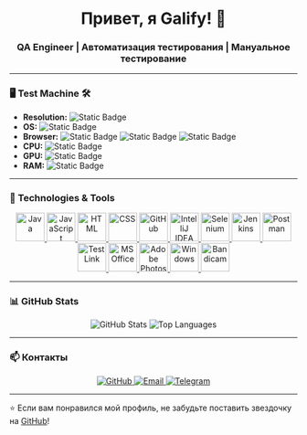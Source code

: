 ### <h1 align="center">Привет, я Galify! 👋</h1>
<h3 align="center">QA Engineer | Автоматизация тестирования | Мануальное тестирование</h3>

---

### 🖥️ Test Machine 🛠️
<ul>
  <li><strong>Resolution:</strong> <img alt="Static Badge" src="https://img.shields.io/badge/5900%20x%201080%20px-blue"></li>
  <li><strong>OS:</strong> <img alt="Static Badge" src="https://img.shields.io/badge/Windows%2011-white"></li>
  <li><strong>Browser:</strong> <img alt="Static Badge" src="https://img.shields.io/badge/Chrome-fcf52a"> <img alt="Static Badge" src="https://img.shields.io/badge/Cent-2ad2fc"> <img alt="Static Badge" src="https://img.shields.io/badge/Edge-1888dd"></li>
  <li><strong>CPU:</strong> <img alt="Static Badge" src="https://img.shields.io/badge/Ryzen%202600-dd9218"></li>
  <li><strong>GPU:</strong> <img alt="Static Badge" src="https://img.shields.io/badge/RTX%202080-13d62d"></li>
  <li><strong>RAM:</strong> <img alt="Static Badge" src="https://img.shields.io/badge/16GB%203200MHz-424242"></li>
</ul>

---

### 🚀 Technologies & Tools
<p align="center">
  <a href="https://www.java.com" target="_blank">
    <img src="https://www.vectorlogo.zone/logos/java/java-icon.svg" alt="Java" width="50" height="50"/>
  </a>
  <a href="https://developer.mozilla.org/en-US/docs/Web/JavaScript" target="_blank">
    <img src="https://www.vectorlogo.zone/logos/javascript/javascript-icon.svg" alt="JavaScript" width="50" height="50"/>
  </a>
  <a href="https://www.w3.org/html/" target="_blank">
    <img src="https://www.vectorlogo.zone/logos/w3_html5/w3_html5-icon.svg" alt="HTML" width="50" height="50"/>
  </a>
  <a href="https://www.w3.org/Style/CSS/Overview.en.html" target="_blank">
    <img src="https://www.vectorlogo.zone/logos/w3_css/w3_css-icon.svg" alt="CSS" width="50" height="50"/>
  </a>
  <a href="https://github.com/galify05" target="_blank">
    <img src="https://cdn1.iconfinder.com/data/icons/apps-8/64/github-apps-platform-512.png" alt="GitHub" width="50" height="50"/>
  </a>
  <a href="https://www.jetbrains.com/idea/" target="_blank">
    <img src="https://upload.wikimedia.org/wikipedia/commons/9/9c/IntelliJ_IDEA_Icon.svg" alt="IntelliJ IDEA" width="50" height="50"/>
  </a>
  <a href="https://www.selenium.dev/" target="_blank">
    <img src="https://www.vectorlogo.zone/logos/selenium/selenium-icon.svg" alt="Selenium" width="50" height="50"/>
  </a>
  <a href="https://www.jenkins.io/" target="_blank">
    <img src="https://www.vectorlogo.zone/logos/jenkins/jenkins-icon.svg" alt="Jenkins" width="50" height="50"/>
  </a>
  <a href="https://www.postman.com/" target="_blank">
    <img src="https://www.vectorlogo.zone/logos/getpostman/getpostman-icon.svg" alt="Postman" width="50" height="50"/>
  </a>
  <a href="https://testlink.org/" target="_blank">
    <img src="https://www.wyversolutions.co.uk/post-images/2015/11/testlink-logo.png" alt="TestLink" width="50" height="50"/>
  </a>
  <a href="https://www.microsoft.com/en-us/microsoft-365" target="_blank">
    <img src="https://i.pinimg.com/originals/8f/e8/ea/8fe8eab80e96a80d7a45eb4ee17c4bc4.png" alt="MS Office" width="50" height="50"/>
  </a>
  <a href="https://www.adobe.com/products/photoshop.html" target="_blank">
    <img src="https://upload.vectorlogo.zone/logos/adobe_illustrator/images/57bdc1fd-fa3d-4a30-98b9-baaac55e3e15.svg" alt="Adobe Photoshop" width="50" height="50"/>
  </a>
  <a href="https://www.microsoft.com/en-us/windows" target="_blank">
    <img src="https://www.vectorlogo.zone/logos/microsoft/microsoft-icon.svg" alt="Windows" width="50" height="50"/>
  </a>
  <a href="https://www.bandicam.com/" target="_blank">
    <img src="https://img.icons8.com/color/600/000000/bandicam.png" alt="Bandicam" width="50" height="50"/>
  </a>
</p>

---

### 📊 GitHub Stats
<p align="center">
  <img src="https://github-readme-stats.vercel.app/api?username=galify05&show_icons=true&theme=radical" alt="GitHub Stats" />
  <img src="https://github-readme-stats.vercel.app/api/top-langs/?username=galify05&layout=compact&theme=radical" alt="Top Languages" />
</p>

---

### 📫 Контакты
<p align="center">
  <a href="https://github.com/galify05">
    <img src="https://img.shields.io/badge/GitHub-galify05-blue?logo=github" alt="GitHub"/>
  </a>
  <a href="mailto:your.email@example.com">
    <img src="https://img.shields.io/badge/Email-your.email@example.com-red?logo=gmail" alt="Email"/>
  </a>
  <a href="https://t.me/your_telegram">
    <img src="https://img.shields.io/badge/Telegram-@your_telegram-blue?logo=telegram" alt="Telegram"/>
  </a>
</p>

---

⭐️ Если вам понравился мой профиль, не забудьте поставить звездочку на [GitHub](https://github.com/galify05)!
